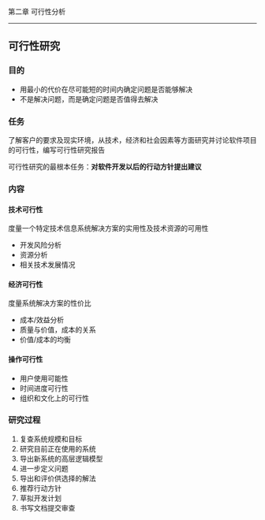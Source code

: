 第二章 可行性分析

------

## 可行性研究

### 目的

- 用最小的代价在尽可能短的时间内确定问题是否能够解决
- 不是解决问题，而是确定问题是否值得去解决

### 任务

了解客户的要求及现实环境，从技术，经济和社会因素等方面研究并讨论软件项目的可行性，编写可行性研究报告

可行性研究的最根本任务：**对软件开发以后的行动方针提出建议**	

### 内容

#### 技术可行性

度量一个特定技术信息系统解决方案的实用性及技术资源的可用性

- 开发风险分析
- 资源分析
- 相关技术发展情况

#### 经济可行性

度量系统解决方案的性价比

- 成本/效益分析
- 质量与价值，成本的关系
- 价值/成本的均衡

#### 操作可行性

- 用户使用可能性
- 时间进度可行性
- 组织和文化上的可行性

### 研究过程

1. 复查系统规模和目标
2. 研究目前正在使用的系统
3. 导出新系统的高层逻辑模型
4. 进一步定义问题
5. 导出和评价供选择的解法
6. 推荐行动方针
7. 草拟开发计划
8. 书写文档提交审查